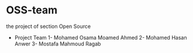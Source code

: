 # OSS-team
the project of section Open Source 

* Project Team 
  1- Mohamed Osama Moamed Ahmed
  2- Mohamed Hasan Anwer
  3- Mostafa Mahmoud Ragab
